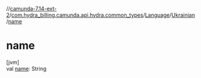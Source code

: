 //[camunda-7.14-ext-2](../../../../index.md)/[com.hydra_billing.camunda.api.hydra.common_types](../../index.md)/[Language](../index.md)/[Ukrainian](index.md)/[name](name.md)

# name

[jvm]\
val [name](name.md): String
